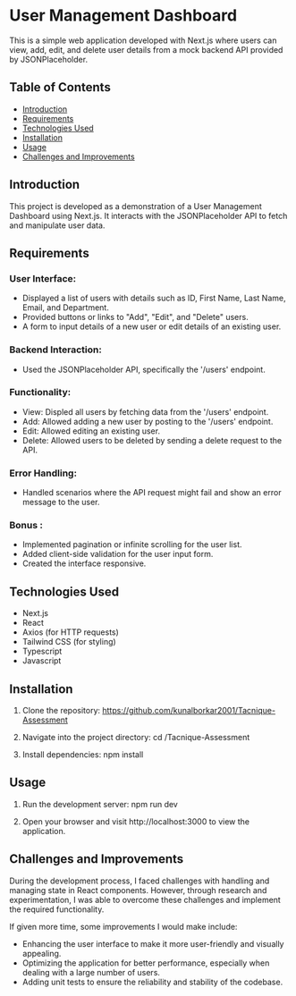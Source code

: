 # User Management Dashboard

This is a simple web application developed with Next.js where users can view, add, edit, and delete user details from a mock backend API provided by JSONPlaceholder.

## Table of Contents

- [Introduction](#introduction)
- [Requirements](#requirements)
- [Technologies Used](#technologies-used)
- [Installation](#installation)
- [Usage](#usage)
- [Challenges and Improvements](#challenges-and-improvements)

## Introduction

This project is developed as a demonstration of a User Management Dashboard using Next.js. It interacts with the JSONPlaceholder API to fetch and manipulate user data.

## Requirements

### User Interface:
- Displayed a list of users with details such as ID, First Name, Last Name, Email, and Department.
- Provided buttons or links to "Add", "Edit", and "Delete" users.
- A form to input details of a new user or edit details of an existing user.

### Backend Interaction:
- Used the JSONPlaceholder API, specifically the '/users' endpoint.

### Functionality:
- View: Displed all users by fetching data from the '/users' endpoint.
- Add: Allowed adding a new user by posting to the '/users' endpoint.
- Edit: Allowed editing an existing user.
- Delete: Allowed users to be deleted by sending a delete request to the API.

### Error Handling:
- Handled scenarios where the API request might fail and show an error message to the user.

### Bonus :
- Implemented pagination or infinite scrolling for the user list.
- Added client-side validation for the user input form.
- Created the interface responsive.

## Technologies Used

- Next.js
- React
- Axios (for HTTP requests)
- Tailwind CSS (for styling)
- Typescript
- Javascript

## Installation

1. Clone the repository: https://github.com/kunalborkar2001/Tacnique-Assessment


2. Navigate into the project directory: cd /Tacnique-Assessment


3. Install dependencies: npm install


## Usage

1. Run the development server: npm run dev


2. Open your browser and visit http://localhost:3000 to view the application.

## Challenges and Improvements

During the development process, I faced challenges with handling and managing state in React components. However, through research and experimentation, I was able to overcome these challenges and implement the required functionality.

If given more time, some improvements I would make include:

- Enhancing the user interface to make it more user-friendly and visually appealing.
- Optimizing the application for better performance, especially when dealing with a large number of users.
- Adding unit tests to ensure the reliability and stability of the codebase.

  

